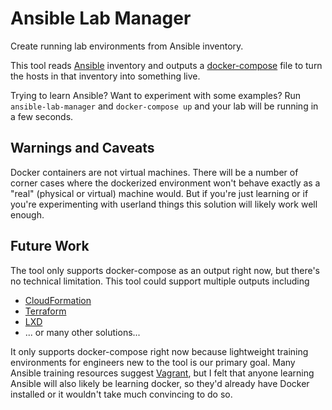 # Ansible Lab Manager

Create running lab environments from Ansible inventory.

This tool reads [Ansible](https://www.ansible.com/) inventory and
outputs a [docker-compose](https://docs.docker.com/compose/) file to
turn the hosts in that inventory into something live.

Trying to learn Ansible?  Want to experiment with some examples?
Run `ansible-lab-manager` and `docker-compose up` and your lab
will be running in a few seconds.

## Warnings and Caveats

Docker containers are not virtual machines.  There will be a number of
corner cases where the dockerized environment won't behave exactly as
a "real" (physical or virtual) machine would.  But if you're just learning
or if you're experimenting with userland things this solution will likely
work well enough.

## Future Work

The tool only supports docker-compose as an output right now, but there's
no technical limitation.  This tool could support multiple outputs including

- [CloudFormation](https://aws.amazon.com/cloudformation/)
- [Terraform](https://www.terraform.io/)
- [LXD](https://linuxcontainers.org/lxd/introduction/)
- ... or many other solutions...

It only supports docker-compose right now because lightweight training
environments for engineers new to the tool is our primary goal.  Many
Ansible training resources suggest
[Vagrant](https://www.vagrantup.com/), but I felt that anyone learning
Ansible will also likely be learning docker, so they'd already have
Docker installed or it wouldn't take much convincing to do so.
